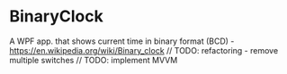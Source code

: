 # BinaryClock
A WPF app. that shows current time in binary format (BCD) - https://en.wikipedia.org/wiki/Binary_clock
// TODO: refactoring - remove multiple switches
// TODO: implement MVVM

